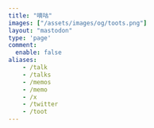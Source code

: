 ```yaml
---
title: "嘀咕"
images: ["/assets/images/og/toots.png"]
layout: "mastodon"
type: 'page'
comment: 
  enable: false
aliases:
    - /talk
    - /talks
    - /memos
    - /memo
    - /x
    - /twitter
    - /toot
---
```


